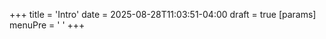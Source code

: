 +++
title = 'Intro'
date = 2025-08-28T11:03:51-04:00
draft = true
[params]
  menuPre = '<i class="fa-solid fa-book-open"></i> '
+++
